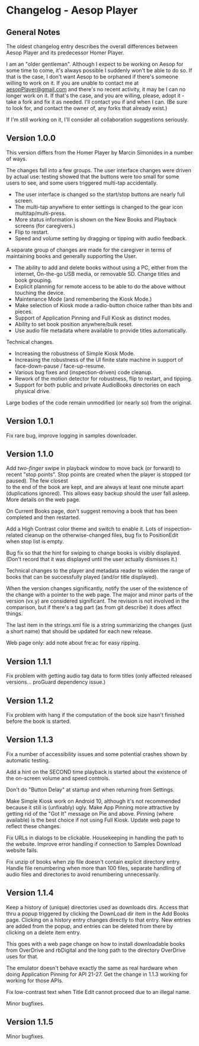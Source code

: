 # Changelog - Aesop Player

## General Notes

The oldest changelog entry describes the overall differences between Aesop Player and
its predecessor Homer Player.

I am an "older gentleman". Although I expect to be working on Aesop
for some time to come, it's always possible I suddenly won't be able to do so. If that is
the case, I don't want Aesop to be orphaned if there's someone willing to work on it.
If you are unable to contact me at aesopPlayer@gmail.com and there's no recent activity,
it may be I can no longer work on it. 
If that's the case, and you are willing, please, 
adopt it - take a fork and fix it as needed. I'll contact you if and when I can.
(Be sure to look for, and contact the owner of, any forks that already exist.)

If I'm still working on it, I'll consider all collaboration suggestions seriously.

## Version 1.0.0

This version differs from the Homer Player by Marcin Simonides in a number of ways.

The changes fall into a few groups. The user interface changes were driven
by actual use: testing showed that the buttons were too small for some users to see,
and some users triggered multi-tap accidentally.
* The user interface is changed so the start/stop buttons are nearly full screen.
* The multi-tap anywhere to enter settings is changed to the gear icon multitap/multi-press.
* More status information is shown on the New Books and Playback screens (for caregivers.) 
* Flip to restart.
* Speed and volume setting by dragging or tipping with audio feedback.

A separate group of changes are made for the caregiver in terms of maintaining books 
and generally supporting the User.
* The ability to add and delete books without using a PC, either from the internet, 
On-the-go USB media, or removable SD. Change titles and book grouping.
* Explicit planning for remote access to be able to do the above without touching the 
device.
* Maintenance Mode (and remembering the Kiosk Mode.)
* Make selection of Kiosk mode a radio-button choice rather than bits and pieces.
* Support of Application Pinning and Full Kiosk as distinct modes.
* Ability to set book position anywhere/bulk reset.
* Use audio file metadata where available to provide titles automatically.

Technical changes.
* Increasing the robustness of Simple Kiosk Mode.
* Increasing the robustness of the UI finite state machine in support of 
  face-down-pause / face-up-resume.
* Various bug fixes and (inspection-driven) code cleanup.
* Rework of the motion detector for robustness, flip to restart, and tipping.
* Support for both public and private AudioBooks directories on each physical drive.

Large bodies of the code remain unmodified (or nearly so) from the original.

## Version 1.0.1
Fix rare bug, improve logging in samples downloader.

## Version 1.1.0
Add *two-finger* swipe in playback window to move back (or forward) to recent "stop points".
Stop points are created when the player is stopped (or paused). The few closest  
to the end of the book are kept, and are always at least one minute apart (duplications ignored).
This allows easy backup should the user fall asleep. More details on the web page.

On Current Books page, don't suggest removing a book that has been completed and then restarted.

Add a High Contrast color theme and switch to enable it.
Lots of inspection-related cleanup on the otherwise-changed files, bug fix
to PositionEdit when stop list is empty.

Bug fix so that the hint for swiping to change books is visibly displayed.
(Don't record that it was displayed until the user actually dismisses it.)

Technical changes to the player and metadata reader to widen the range of books that can
be successfully played (and/or title displayed).

When the version changes significantly, notify the user of the
existence of the change with a pointer to the web page.
The major and minor parts of the version (vx.y) are considered
significant. The revision is not involved in the comparison, but  if
there's a tag part (as from git describe) it does affect things.

The last item in the strings.xml file is a string
summarizing the changes (just a short name) that should be updated
for each new release.

Web page only: add note about fre:ac for easy ripping.

## Version 1.1.1
Fix problem with getting audio tag data to form titles (only affected
released versions... proGuard dependency issue.)

## Version 1.1.2
Fix problem with hang if the computation of the book size hasn't
finished before the book is started.

## Version 1.1.3
Fix a number of accessibility issues and some potential crashes shown by
automatic testing.

Add a hint on the SECOND time playback is started about the existence of
the on-screen volume and speed controls.

Don't do "Button Delay" at startup and when returning from Settings.

Make Simple Kiosk work on Android 10, although it's not recommended because
it still is (unfixably) ugly. Make App Pinning more attractive by getting
rid of the "Got It" message on Pie and above. Pinning (where available) is the
best choice if not using Full Kiosk. Update web page to reflect these
changes.

Fix URLs in dialogs to be clickable. Housekeeping in handling the
path to the website. Improve error handling if connection to Samples
Download website fails.

Fix unzip of books when zip file doesn't contain explicit directory entry.
Handle file renumbering when more than 100 files, separate handling of
audio files and directories to avoid renumbering unnecessarily.

## Version 1.1.4

Keep a history of (unique) directories used as downloads dirs. Access
that thru a popup triggered by clicking the DownLoad dir item
in the Add Books page. Clicking on a history entry changes directly
to that entry. New entries are added from the popup, and entries
can be deleted from there by clicking on a delete item entry.

This goes with a web page change on how to install downloadable
books from OverDrive and rbDigital and the long path to the
directory OverDrive uses for that.

The emulator doesn't behave exactly the same as real hardware
when doing Application Pinning for API 21-27.
Get the change in 1.1.3 working for working for those APIs.

Fix low-contrast text when Title Edit cannot proceed due to an
illegal name.

Minor bugfixes.

## Version 1.1.5

Minor bugfixes.